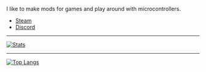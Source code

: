 I like to make mods for games and play around with microcontrollers.

- [Steam](https://steamcommunity.com/profiles/76561198136556075)
- [Discord](https://discord.gg/9RGdUS2)

---
[![Stats](https://github-readme-stats-lambdagaming.vercel.app/api?username=lambdagaming&show_icons=true&title_color=ff5900&text_color=ffffff&icon_color=ffffff&border_color=ffffff&bg_color=000011&count_private=true)](https://github.com/LambdaGaming)

---

[![Top Langs](https://github-readme-stats-lambdagaming.vercel.app/api/top-langs/?username=lambdagaming&layout=compact&title_color=ff5900&text_color=ffffff&icon_color=ffffff&border_color=ffffff&bg_color=000011&langs_count=6)](https://github.com/LambdaGaming)
